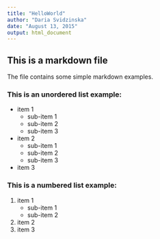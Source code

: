 ```yaml
---
title: "HelloWorld"
author: "Daria Svidzinska"
date: "August 13, 2015"
output: html_document
---
```


## This is a markdown file

The file contains some simple markdown examples.

### This is an unordered list example:
* item 1
    + sub-item 1
    + sub-item 2
    + sub-item 3
* item 2
    + sub-item 1
    + sub-item 2
    + sub-item 3
* item 3

### This is a numbered list example:
1. item 1
    + sub-item 1
    + sub-item 2
2. item 2
3. item 3
